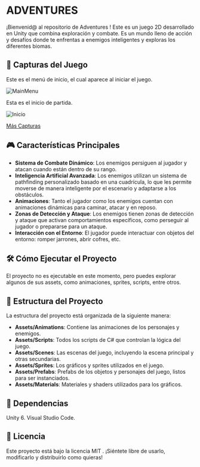 # ADVENTURES
¡Bienvenid@ al repositorio de Adventures ! Este es un juego 2D desarrollado en Unity que combina exploración y combate. 
Es un mundo lleno de acción y desafíos donde te enfrentas a enemigos inteligentes y exploras los diferentes biomas.

## 📸 Capturas del Juego
Este es el menú de inicio, el cual aparece al iniciar el juego.

![MainMenu](https://github.com/user-attachments/assets/a3980d59-8773-4934-9b70-edf57657f356)

Esta es el inicio de partida.

![Inicio](https://github.com/user-attachments/assets/da598e4a-fa97-463e-8086-bc52cc2f8ba4)

[Más Capturas](https://github.com/TheRealOscar/Juego-2D-RPG-Unity/issues/1#issue-2856260422)

## 🎮 Características Principales
- **Sistema de Combate Dinámico**: Los enemigos persiguen al jugador y atacan cuando están dentro de su rango.
- **Inteligencia Artificial Avanzada**: Los enemigos utilizan un sistema de pathfinding personalizado basado en una cuadrícula, lo que les permite moverse de manera inteligente por el escenario y adaptarse a los obstáculos.
- **Animaciones**: Tanto el jugador como los enemigos cuentan con animaciones dinámicas para caminar, atacar y en reposo.
- **Zonas de Detección y Ataque**: Los enemigos tienen zonas de detección y ataque que activan comportamientos específicos, como perseguir al jugador o prepararse para un ataque.
- **Interacción con el Entorno**: El jugador puede interactuar con objetos del entorno: romper jarrones, abrir cofres, etc.
## 🛠️ Cómo Ejecutar el Proyecto
El proyecto no es ejecutable en este momento, pero puedes explorar algunos de sus assets, como animaciones, sprites, scripts, entre otros.
## 📂 Estructura del Proyecto
La estructura del proyecto está organizada de la siguiente manera:

- **Assets/Animations**: Contiene las animaciones de los personajes y enemigos.
- **Assets/Scripts**: Todos los scripts de C# que controlan la lógica del juego.
- **Assets/Scenes**: Las escenas del juego, incluyendo la escena principal y otras secundarias.
- **Assets/Sprites**: Los gráficos y sprites utilizados en el juego.
- **Assets/Prefabs**: Prefabs de los objetos y personajes del juego, listos para ser instanciados.
- **Assets/Materials**: Materiales y shaders utilizados para los gráficos.
## 🧩 Dependencias
Unity 6.
Visual Studio Code.
## 📄 Licencia
Este proyecto está bajo la licencia MIT . ¡Siéntete libre de usarlo, modificarlo y distribuirlo como quieras!


